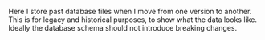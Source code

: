 Here I store past database files when I move from one version to another. This is for legacy and historical purposes, to show what the data looks like. Ideally the database schema should not introduce breaking changes.
